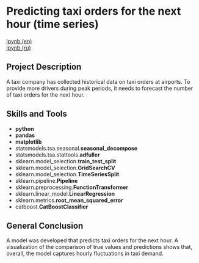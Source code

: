# Predicting taxi orders for the next hour (time series)

[ipynb (en)](https://github.com/allenbext/Portfolio/blob/main/Predicting%20customer%20churn%20for%20a%20telecom%20operator/Predicting_customer_churn_for_a_telecom_operator_(en).ipynb)  
[ipynb (ru)](https://github.com/allenbext/Portfolio/blob/main/Predicting%20taxi%20orders%20for%20the%20next%20hour%20(time%20series)/Predicting_taxi_orders_for_the_next_hour_(time_series)_(ru).ipynb)  

## Project Description

A taxi company has collected historical data on taxi orders at airports. To provide more drivers during peak periods, it needs to forecast the number of taxi orders for the next hour.

## Skills and Tools

- **python**
- **pandas**
- **matplotlib**
- statsmodels.tsa.seasonal.**seasonal_decompose**
- statsmodels.tsa.stattools.**adfuller**
- sklearn.model_selection.**train_test_split**
- sklearn.model_selection.**GridSearchCV**
- sklearn.model_selection.**TimeSeriesSplit**
- sklearn.pipeline.**Pipeline**
- sklearn.preprocessing.**FunctionTransformer**
- sklearn.linear_model.**LinearRegression**
- sklearn.metrics.**root_mean_squared_error**
- catboost.**CatBoostClassifier**
  

## General Conclusion

A model was developed that predicts taxi orders for the next hour. A visualization of the comparison of true values ​​and predictions shows that, overall, the model captures hourly fluctuations in taxi demand. 
